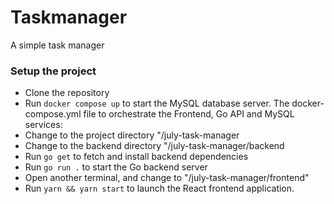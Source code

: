 # Taskmanager
A simple task manager

### Setup the project

- Clone the repository
- Run `docker compose up` to start the MySQL database server. The docker-compose.yml file to orchestrate the Frontend, Go API and MySQL services:
- Change to the project directory "/july-task-manager
- Change to the backend directory "/july-task-manager/backend
- Run `go get` to fetch and install backend dependencies
- Run `go run .` to start the Go backend server
- Open another terminal, and change to "/july-task-manager/frontend"
- Run `yarn && yarn start` to launch the React frontend application.
